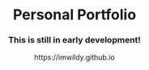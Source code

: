 <div align="center">
<h1>Personal Portfolio</h1>
<h3>This is still in early development!</h3>
https://imwildy.github.io
</div>
